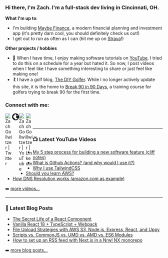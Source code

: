 ### Hi there, I'm Zach. I'm a full-stack dev living in Cincinnati, OH.

**What I'm up to**:

- I'm building [Maybe Finance](https://maybe.co/), a modern financial planning and investment app (it's pretty darn cool, you should definitely check us out!)
- I get out to run as often as I can (hit me up on [Strava](https://www.strava.com/athletes/25085421)!)

**Other projects / hobbies**

- 🎥 When I have time, I enjoy making software tutorials on [YouTube][youtube].  I tried to do this on a schedule for a year but hated it.  So now, I post videos when I feel like I have something interesting to share or just feel like making one! 
- 🏌 I have a golf blog, [The DIY Golfer][golfblog].  While I no longer actively update this site, it is the home to [Break 90 in 90 Days][golfapp], a training course for golfers trying to break 90 for the first time.

### Connect with me:

[<img align="left" alt="Zach Gollwitzer | Twitter" width="22px" src="https://cdn.jsdelivr.net/npm/simple-icons@v3/icons/twitter.svg" />][twitter]
[<img align="left" alt="Zach Gollwitzer Website" width="22px" src="https://raw.githubusercontent.com/iconic/open-iconic/master/svg/globe.svg" />][website]
[<img align="left" alt="Zach Gollwitzer | YouTube" width="22px" src="https://cdn.jsdelivr.net/npm/simple-icons@v3/icons/youtube.svg" />][youtube]
[<img align="left" alt="Zach Gollwitzer | LinkedIn" width="22px" src="https://cdn.jsdelivr.net/npm/simple-icons@v3/icons/linkedin.svg" />][linkedin]

<br />
<br />

---

### 📺 Latest YouTube Videos

<!-- YOUTUBE:START -->
- [My 5 step process for building a new software feature &lpar;cliff notes&rpar;](https://www.youtube.com/watch?v=72FCHldL_Nc)
- [What is Github Actions? &lpar;and why would I use it?&rpar;](https://www.youtube.com/watch?v=NTR7Wqgpf18)
- [Why I use TailwindCSS](https://www.youtube.com/watch?v=jZ-NzAMWUVU)
- [Should you learn AWS?](https://www.youtube.com/watch?v=RkRxmj6LXSc)
- [How DNS Resolution works &lpar;amazon.com as example&rpar;](https://www.youtube.com/watch?v=jWerYQh-b5Y)
<!-- YOUTUBE:END -->

➡️ [more videos...][youtube]

---

### 📕 Latest Blog Posts

<!-- BLOG-POST-LIST:START -->
- [The Secret Life of a React Component](https://www.zachgollwitzer.com/posts/lifecycle-of-react-component)
- [Vanilla React 18 + TypeScript + Webpack](https://www.zachgollwitzer.com/posts/react18-typescript-webpack-vanilla-setup)
- [File Upload Strategies with AWS S3, Node.js, Express, React, and Uppy](https://www.zachgollwitzer.com/posts/file-upload-strategies-s3-nodejs-express-react-uppy)
- [Scripts vs. CommonJS vs. UMD vs. AMD vs. ES6 Modules](https://www.zachgollwitzer.com/posts/scripts-commonjs-umd-amd-es6-modules)
- [How to set up an RSS feed with Next.js in a Nrwl NX monorepo](https://www.zachgollwitzer.com/posts/rss-feed-nextjs-nrwl-nx)
<!-- BLOG-POST-LIST:END -->

➡️ [more blog posts...][website]

[website]: https://www.zachgollwitzer.com
[twitter]: https://twitter.com/zg_dev
[youtube]: https://www.youtube.com/@zachgoll
[linkedin]: https://www.linkedin.com/in/zachgollwitzer/
[medium]: https://medium.com/@zach.gollwitzer
[passportjsplaylist]: https://www.youtube.com/playlist?list=PLYQSCk-qyTW2ewJ05f_GKHtTIzjynDgjK
[bashplaylist]: https://www.youtube.com/playlist?list=PLYQSCk-qyTW0d88jNocdi_YIFMA5Fnpug
[gitplaylist]: https://www.youtube.com/playlist?list=PLYQSCk-qyTW3lX_dyw0R2eVzNGB3Tlv9S
[wordpressplaylist]: https://www.youtube.com/playlist?list=PLYQSCk-qyTW0OeGf9LkQkev4ItNRdCVoN
[golfapp]: https://training.thediygolfer.com/courses/2/info
[golfblog]: https://www.thediygolfer.com
